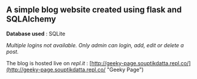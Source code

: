 ## A simple blog website created using flask and SQLAlchemy

**Database used** : SQLite

*Multiple logins not available. Only admin can login, add, edit or delete a post.*

The blog is hosted live on *repl.it* : [http://geeky-page.souptikdatta.repl.co/](http://geeky-page.souptikdatta.repl.co/ "Geeky Page")